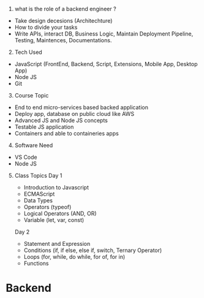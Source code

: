 <!-- Backend Engineering -->

1. what is the role of a backend engineer ?
- Take design decesions (Architechture)
- How to divide your tasks
- Write APIs, interact DB, Business Logic, Maintain Deployment Pipeline, Testing, Maintences, Documentations.

2. Tech Used
- JavaScript (FrontEnd, Backend, Script, Extensions, Mobile App, Desktop App)
- Node JS
- Git

3. Course Topic
- End to end micro-services based backed application
- Deploy app, database on public cloud like AWS
- Advanced JS and Node JS concepts
- Testable JS application
- Containers and able to containeries apps

4. Software Need
- VS Code
- Node JS

5. Class Topics
    Day 1 
    - Introduction to Javascript
    - ECMAScript
    - Data Types
    - Operators (typeof)
    - Logical Operators (AND, OR)
    - Variable (let, var, const)
    
    Day 2
    - Statement and Expression
    - Conditions (if, if else, else if, switch, Ternary Operator)
    - Loops (for, while, do while, for of, for in)
    - Functions

# Backend
